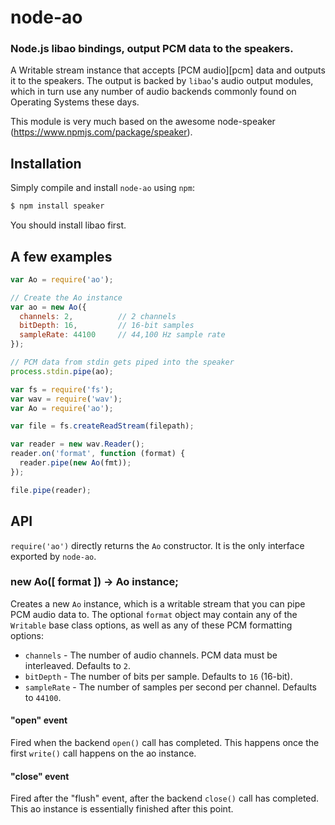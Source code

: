 node-ao
============
### Node.js libao bindings, output PCM data to the speakers.

A Writable stream instance that accepts [PCM audio][pcm] data and outputs it
to the speakers. The output is backed by `libao`'s audio output modules, which
in turn use any number of audio backends commonly found on Operating Systems
these days.

This module is very much based on the awesome node-speaker
(https://www.npmjs.com/package/speaker).

Installation
------------

Simply compile and install `node-ao` using `npm`:

``` bash
$ npm install speaker
```

You should install libao first.

A few examples
--------------

``` javascript
var Ao = require('ao');

// Create the Ao instance
var ao = new Ao({
  channels: 2,          // 2 channels
  bitDepth: 16,         // 16-bit samples
  sampleRate: 44100     // 44,100 Hz sample rate
});

// PCM data from stdin gets piped into the speaker
process.stdin.pipe(ao);
```

``` javascript
var fs = require('fs');
var wav = require('wav');
var Ao = require('ao');

var file = fs.createReadStream(filepath);

var reader = new wav.Reader();
reader.on('format', function (format) {
  reader.pipe(new Ao(fmt));
});

file.pipe(reader);
```

API
---

`require('ao')` directly returns the `Ao` constructor. It is the only
interface exported by `node-ao`.

### new Ao([ format ]) -> Ao instance;

Creates a new `Ao` instance, which is a writable stream that you can pipe
PCM audio data to. The optional `format` object may contain any of the `Writable`
base class options, as well as any of these PCM formatting options:

  * `channels` - The number of audio channels. PCM data must be interleaved. Defaults to `2`.
  * `bitDepth` - The number of bits per sample. Defaults to `16` (16-bit).
  * `sampleRate` - The number of samples per second per channel. Defaults to `44100`.

#### "open" event

Fired when the backend `open()` call has completed. This happens once the first
`write()` call happens on the ao instance.

#### "close" event

Fired after the "flush" event, after the backend `close()` call has completed.
This ao instance is essentially finished after this point.
